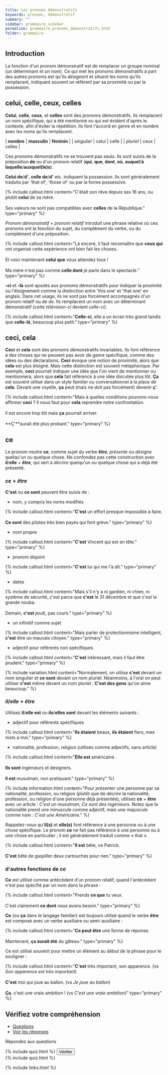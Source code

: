 ```yaml
---
title: Les pronoms démonstratifs
keywords: pronoms, démonstratif
summary: ""
sidebar: grammaire_sidebar
permalink: grammaire_pronoms_démonstratifs.html
folder: grammaire
---
```


## Introduction

La fonction d'un pronom démonstratif est de remplacer un groupe nominal (un <a data-toggle="tooltip" data-original-title="{{site.data.glossary.determinant}}">déterminant</a> et un <a data-toggle="tooltip" data-original-title="{{site.data.glossary.nom}}">nom</a>). Ce qui met les pronoms démonstratifs à part des autres <a data-toggle="tooltip" data-original-title="{{site.data.glossary.pronom}}">pronoms</a> est qu'ils *désignent* et *situent* les noms qu'ils remplacent, indiquant souvent un référent par sa proximité ou par la possession.

## celui, celle, ceux, celles

**Celui**, **celle**, **ceux**, et **celles** sont des pronoms démonstratifs. Ils remplacent un nom spécifique, qui a été mentionné ou qui est évident d'après le contexte, afin d'éviter la répétition. Ils font l'<a data-toggle="tooltip" data-original-title="{{site.data.glossary.accord}}">accord</a> en genre et en nombre avec les noms qu'ils remplacent.

| **nombre** | **masculin** | **féminin** |
| *singulier* | celui | celle |
| *pluriel* | ceux | celles |

Ces pronoms démonstratifs ne se trouvent pas seuls. Ils sont suivis de la <a data-toggle="tooltip" data-original-title="{{site.data.glossary.preposition}}">préposition</a> **de** ou d'un pronom relatif (**qui**, **que**, **dont**, **où**, **auquel**/**à laquelle**/**auxquel(le)s**).

**Celui de**/**d'**, **celle de**/**d'** etc. indiquent la possession. Ils sont généralement traduits par 'that of', 'those of' ou par la forme possessive.

{% include callout.html content="C'était son rêve depuis ses 16 ans, ou plutôt **celui** de sa mère.
<br/><br/>Ses valeurs ne sont pas compatibles avec **celles** de la République." type="primary" %}

*Pronom démonstratif* + *pronom relatif* introduit une <a data-toggle="tooltip" data-original-title="{{site.data.glossary.phrase-relative}}">phrase relative</a> où ces pronoms ont la fonction du <a data-toggle="tooltip" data-original-title="{{site.data.glossary.sujet}}">sujet</a>, du <a data-toggle="tooltip" data-original-title="{{site.data.glossary.complement}}">complément</a> du <a data-toggle="tooltip" data-original-title="{{site.data.glossary.verbe}}">verbe</a>, ou du complément d'une préposition.

{% include callout.html content="Là encore, il faut reconnaître que **ceux qui** ont organisé cette expérience ont bien fait les choses.
<br/><br/>Et voici maintenant **celui que** vous attendez tous&nbsp;!<br/><br/>Ma mère n'est pas comme **celle dont** je parle dans le spectacle." type="primary" %}

**-ci** et **-là** sont ajoutés aux pronoms démonstratifs pour indiquer la proximité ou l'éloignement comme la distinction entre 'this one' et 'that one' en anglais. Dans cet usage, ils ne sont pas forcément accompagnés d'un pronom relatif ou de *de*. Ils remplacent un nom avec un déterminant démonstratif (*cette télévision-ci* devient *celle-ci*).

{% include callout.html content="**Celle-ci**, elle a un écran très grand tandis que **celle-là**, beaucoup plus petit." type="primary" %}

## ceci, cela

**Ceci** et **cela** sont des pronoms démonstratifs invariables. Ils font référence à des choses qui ne peuvent pas avoir de genre spécifique, comme des idées ou des déclarations. **Ceci** évoque une notion de proximité, alors que **cela** est plus éloigné. Mais cette distinction est souvent métaphorique. Par exemple, **ceci** pourrait indiquer une idée que l'on vient de mentionner ou mentionnera, alors que **cela** fait référence à une idée discutée plus tôt. **Ça** est souvent utilisé dans un style familier ou conversationnel à la place de **cela**. Devant une voyelle, **ça** peut (mais ne doit pas forcément) devenir **ç'**.

{% include callout.html content="Mais à quelles conditions pouvons-nous affirmer **ceci**&nbsp;? Il nous faut pour **cela** reprendre notre confrontation.<br/><br/>Il est encore trop tôt mais **ça** pourrait arriver.<br/><br/>**Ç'**aurait été plus probant." type="primary" %}

## ce

Le pronom neutre **ce**, comme sujet du verbe **être**, *présente* ou *désigne* quelqu'un ou quelque chose. Ne confondez pas cette <a data-toggle="tooltip" data-original-title="{{site.data.glossary.construction}}">construction</a> avec **il**/**elle** + **être**, qui sert à *décrire* quelqu'un ou quelque chose qui a déjà été présenté.

### *ce* + *être*
**C'est** ou **ce sont** peuvent être suivis de&nbsp;:

+ nom, y compris les noms modifiés 
 
 {% include callout.html content="**C'est** un effort presque impossible à faire.<br/><br/>**Ce sont** des pilotes très bien payés qui font grève." type="primary" %}

+ <a data-toggle="tooltip" data-original-title="{{site.data.glossary.nom-propre}}">nom propre</a>

{% include callout.html content="**C'est** Vincent qui est en tête." type="primary" %}

+ pronom disjoint

{% include callout.html content="**C'est** lui qui me l'a dit." type="primary" %}

+ dates

{% include callout.html content="Mais s'il n'y a ni gardien, ni chien, ni système de sécurité, c'est parce que **c'est** le 31 décembre et que c'est la grande nouba.<br/><br/>Demain, **c'est** jeudi, pas cours." type="primary" %}

+ un <a data-toggle="tooltip" data-original-title="{{site.data.glossary.infinitif}}">infinitif</a> comme sujet

{% include callout.html content="Mais parler de protectionnisme intelligent, **c'est** être un mauvais citoyen." type="primary" %}

+ <a data-toggle="tooltip" data-original-title="{{site.data.glossary.adjectif}}">adjectif</a> pour référents non spécifiques

{% include callout.html content="**C'est** intéressant, mais il faut être prudent." type="primary" %}

{% include variation.html content="Normalement, on utilise **c'est** devant un nom singulier et **ce sont** devant un nom pluriel. Néanmoins, à l'oral on peut utiliser **c'est** même devant un nom pluriel&nbsp;: **C'est des gens** qu'on aime beaucoup." %}

### *il*/*elle* + *être*
Utilisez **il**/**elle est** ou **ils**/**elles sont** devant les éléments suivants&nbsp;:

+ adjectif pour référents spécifiques

{% include callout.html content="**Ils étaient** beaux, **ils étaient** fiers, mes mots à moi." type="primary" %}

+ nationalité, profession, religion (utilisés comme adjectifs, sans <a data-toggle="tooltip" data-original-title="{{site.data.glossary.article}}">article</a>)

{% include callout.html content="**Elle est** américaine .<br/><br/>**Ils sont** ingénieurs et designers.<br/><br/>**Il est** musulman, non pratiquant." type="primary" %}

{% include information.html content="Pour *présenter* une personne par sa nationalité, profession, ou religion (plutôt que de *décrire* la nationalité, profession, ou religion d'une personne déjà présentée), utilisez **ce** + **être** avec un article&nbsp;: *C'est un musulman*, *Ce sont des ingénieurs*. Notez que la nationalité prend une minuscule comme adjectif, mais une majuscule comme nom&nbsp;: *C'est une Américaine*." %}

Rappelez-vous qu'**il(s)** et **elle(s)** font référence à une personne ou à une chose spécifique. Le pronom **ce** ne fait pas référence à une personne ou à une chose en particulier ; il est généralement traduit comme « that ».

{% include callout.html content="**Il est** bête, ce Patrick.<br/><br/>**C'est** bête de gaspiller deux cartouches pour rien." type="primary" %}

### d'autres fonctions de *ce*

**Ce** est utilisé comme <a data-toggle="tooltip" data-original-title="{{site.data.glossary.antecedent}}">antécédent</a> d'un pronom relatif, quand l'antécédent n'est pas spécifié par un nom dans la phrase&nbsp;:

{% include callout.html content="Prends **ce que** tu veux.<br/><br/>C'est clairement **ce dont** nous avons besoin." type="primary" %}

**Ce** (ou **ça** dans le langage familier) est toujours utilisé quand le verbe **être** est composé avec un verbe <a data-toggle="tooltip" data-original-title="{{site.data.glossary.auxiliaire}}">auxiliaire</a> ou semi-auxiliaire&nbsp;:

{% include callout.html content="**Ce peut être** une forme de réponse.<br/><br/>Maintenant, **ça aurait été** du gâteau." type="primary" %}

Ce est utilisé souvent pour mettre un élément au début de la phrase pour le souligner&nbsp;:

{% include callout.html content="**C'est** très important, son apparence. (vs *Son apparence est très important*)<br/><br/>**C'est** moi qui joue au ballon. (vs *Je joue au ballon*)<br/><br/>**Ça**, c'est une vraie ambition&nbsp;! (vs *C'est une vraie ambition*)" type="primary" %}

## Vérifiez votre compréhension
<script>
    var questions = [{q: "Ce n'est pas ma montre, c'est _ mon père.", a: "celle de"},
    {q: "Ce vélo-ci est très cher, mais en fait _ est de meilleure qualité.", a: "celui-là"},
    {q: "_ écrivain. (C'est ou Il est)", a: "Il est"},
    {q: "_ une bonne chirurgienne, tu peux avoir confiance en elle. (C'est ou Elle est)", a: "C'est"},
    {q: "_ Marianne. (C'est ou Elle est)", a: "C'est"},
    {q: "_ lui qui a cassé la fenêtre. (C'est ou Il est)", a: "C'est"},
    {q: "_ intelligentes, ces filles. (Ce sont ou Elles sont)", a: "Elles sont"},
    {q: "_ agréable ici, non ? (C'est ou Il est)", a: "C'est"}];
    </script>
<ul id="profileTabs" class="nav nav-tabs">
    <li class="active"><a href="#questions" data-toggle="tab">Questions</a></li>
    <li><a href="#réponses" data-toggle="tab">Voir les réponses</a></li>
</ul>
  <div class="tab-content">
<div role="tabpanel" class="tab-pane active" id="questions">
    <p>Répondez aux questions</p>
    <div id="quiz"></div>
    {% include quiz.html %}
    <input type="button" class="center" id="Vérifier" value="Vérifier" onClick="checkAnswers(questions)">
</div>
<div role="tabpanel" class="tab-pane" id="réponses">
    <div id="answers"></div>
    {% include quiz.html %}
    </div>
</div>

{% include links.html %}
